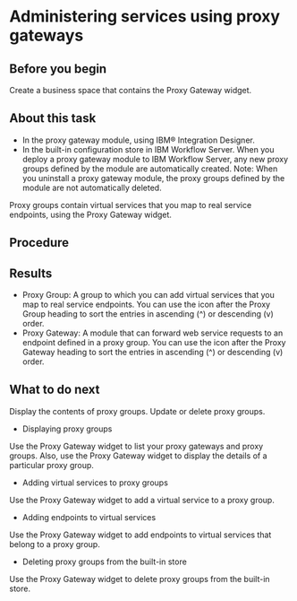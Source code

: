 <!-- image -->

# Administering services using proxy gateways

## Before you begin

Create a business space that contains the Proxy Gateway widget.

## About this task

- In the proxy gateway module, using IBM® Integration
Designer.
- In the built-in configuration store in IBM Workflow
Server. When you deploy a proxy gateway module to
IBM Workflow
Server, any new proxy groups defined by
the module are automatically created. Note: When you uninstall a proxy gateway module, the proxy
groups defined by the module are not automatically deleted.

Proxy groups contain virtual services that you map to real service endpoints, using
the Proxy Gateway widget.

## Procedure

## Results

- Proxy Group: A group to which you can add virtual services that you map to
real service endpoints. You can use the icon after the Proxy Group heading to
sort the entries in ascending (^) or descending (v) order.
- Proxy Gateway: A module that can forward web service requests to an
endpoint defined in a proxy group. You can use the icon after the Proxy Gateway
heading to sort the entries in ascending (^) or descending (v) order.

## What to do next

Display the contents of proxy groups. Update or delete proxy groups.

- Displaying proxy groups

Use the Proxy Gateway widget to list your proxy gateways and proxy groups. Also, use the Proxy Gateway widget to display the details of a particular proxy group.
- Adding virtual services to proxy groups

Use the Proxy Gateway widget to add a virtual service to a proxy group.
- Adding endpoints to virtual services

Use the Proxy Gateway widget to add endpoints to virtual services that belong to a proxy group.
- Deleting proxy groups from the built-in store

Use the Proxy Gateway widget to delete proxy groups from the built-in store.